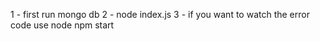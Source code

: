 1 - first run mongo db
2 - node index.js
3 - if you want to watch the error code use node npm start 